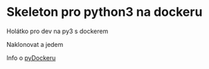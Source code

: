 # Skeleton pro python3 na dockeru

Holátko pro dev na py3 s dockerem

Naklonovat a jedem

Info o [pyDockeru](https://hub.docker.com/_/python)
